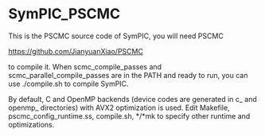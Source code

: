 # SymPIC_PSCMC
This is the PSCMC source code of SymPIC, you will need PSCMC

https://github.com/JianyuanXiao/PSCMC

to compile it. When scmc_compile_passes and scmc_parallel_compile_passes are in the PATH and ready to run, you can use ./compile.sh to compile SymPIC.

By default, C and OpenMP backends (device codes are generated in c_ and openmp_ directories) with AVX2 optimization is used. Edit Makefile, pscmc_config_runtime.ss, compile.sh, */*mk to specify other runtime and optimizations.
